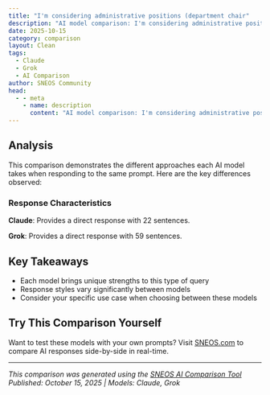 ```yaml
---
title: "I'm considering administrative positions (department chair"
description: "AI model comparison: I'm considering administrative positions (department chair..."
date: 2025-10-15
category: comparison
layout: Clean
tags:
  - Claude
  - Grok
  - AI Comparison
author: SNEOS Community
head:
  - - meta
    - name: description
      content: "AI model comparison: I'm considering administrative positions (department chair..."
---
```


<ChatComparison
  title="I'm considering administrative positions (department chair"
  prompt="I'm considering administrative positions (department chair"
  :responses='{"Claude": "# Considering a Department Chair Position\n\nThis is a significant decision that can reshape your career path. Here are key factors to consider:\n\n## Pros\n\n**Professional Development**\n- Leadership experience and skills\n- Broader institutional perspective\n- Enhanced CV for future administrative roles\n- Expanded professional network\n\n**Influence**\n- Shape department vision and priorities\n- Advocate for faculty and students\n- Control over hiring and resource allocation\n- Implement positive changes\n\n**Practical Benefits**\n- Course release/reduced teaching load\n- Stipend or salary increase\n- Administrative support\n\n## Cons\n\n**Time \u0026 Energy**\n- Significant time commitment (often underestimated)\n- Reduced research/scholarship time\n- Evenings/weekend work for crises\n- Difficulty returning to full research productivity\n\n**Difficult Responsibilities**\n- Managing conflicts between colleagues\n- Delivering bad news (budget cuts, tenure denials)\n- Navigating institutional bureaucracy\n- Being \u0022middle management\u0022 - squeezed from both sides\n\n**Career Impact**\n- May derail research trajectory\n- Some fields view administration negatively\n- Can be hard to \u0022step back down\u0022\n\n## Key Questions to Ask\n\n1. **What\u0027s your motivation?** (Service? Career change? Coercion?)\n2. **What\u0027s your career stage?** (Pre-tenure = usually too early)\n3. **How\u0027s your research going?** (Can you afford the interruption?)\n4. **What\u0027s the department culture?** (Collegial or contentious?)\n5. **What support exists?** (Associate chair? Strong staff?)\n6. **Is it term-limited?** (3 years vs. indefinite)\n\nWhat\u0027s driving your consideration?", "Grok": "It looks like your message got cut off\u2014I\u0027m assuming you\u0027re asking about administrative positions like department chair (common in academia or corporate settings). If that\u0027s not right, feel free to clarify! I\u0027ll break this down with some practical info to help you consider it.\n\n### What Does a Department Chair Typically Involve?\nA department chair is usually a leadership role in a university, college, or sometimes a large organization (e.g., leading a department in a hospital or company). It\u0027s often a rotating or elected position rather than a permanent job. Key responsibilities include:\n- **Oversight and Management**: Budgeting, hiring/firing faculty/staff, scheduling courses or projects, and ensuring departmental goals align with the broader institution.\n- **Leadership and Strategy**: Leading meetings, setting research/teaching priorities, handling faculty evaluations, and representing the department in university-wide decisions.\n- **Administrative Duties**: Dealing with paperwork, compliance (e.g., accreditation), conflict resolution, and fundraising/grant applications.\n- **Mentoring and Support**: Guiding junior staff, fostering a positive culture, and sometimes teaching or researching (though less so in admin-heavy roles).\n\nIt\u0027s a step up from a standard faculty or managerial position but comes with more politics and less autonomy.\n\n### Pros of Pursuing a Department Chair Role\n- **Influence and Impact**: You shape the department\u0027s direction, which can lead to meaningful changes (e.g., improving diversity, funding, or curriculum).\n- **Professional Growth**: Builds skills in leadership, negotiation, and administration\u2014valuable for higher roles like dean or executive director.\n- **Compensation**: Often includes a stipend (e.g., $10K\u2013$30K on top of salary in academia) or salary bump, plus perks like reduced teaching load.\n- **Networking**: Exposure to higher-ups and external partners.\n\n### Cons and Challenges\n- **Time-Intensive**: The role can add 20\u002B hours/week to your workload, leading to burnout. It\u0027s \u0022service\u0022 heavy, which might cut into research or personal time.\n- **Stress and Politics**: Navigating faculty egos, budget cuts, and university bureaucracy is common. Decisions can make you unpopular.\n- **Qualifications Needed**: Typically requires seniority (e.g., 5\u201310 years in the field, tenure in academia), strong interpersonal skills, and often an advanced degree (PhD or equivalent).\n- **Term Limits**: Many are 3\u20135 years, so it\u0027s not always a long-term gig\u2014successors might undo your work.\n\n### Steps to Prepare and Apply\n1. **Build Experience**: Start with smaller roles like committee chair, program director, or mentor. Gain admin training (e.g., via Harvard\u0027s Leadership Institute or your institution\u0027s workshops).\n2. **Assess Fit**: Reflect on your strengths\u2014do you enjoy people management? Tools like StrengthsFinder or a career coach can help.\n3. **Network**: Talk to current chairs for insider advice. Attend conferences or join professional orgs (e.g., American Association of University Professors for academia).\n4. **Apply Strategically**: Positions are often internal; watch for calls for nominations. Tailor your CV to highlight leadership, not just expertise in your field.\n5. **Consider Alternatives**: If full chair feels daunting, look at associate chair, division head, or hybrid roles in industry (e.g., R\u0026D department lead).\n\nSalaries vary widely: In U.S. academia, base pay might be $100K\u2013$200K\u002B with stipends; in corporate settings, $150K\u2013$300K depending on industry/size. Check sites like Glassdoor, Chronicle of Higher Education, or Indeed for specifics.\n\nIf you\u0027re in a particular field (e.g., STEM, humanities, business) or location, or if this is about a different type of admin role, give more details for tailored advice! What\u0027s drawing you to this?"}' published-date="{DateTime.UtcNow:HH:mm}"
/>

## Analysis

This comparison demonstrates the different approaches each AI model takes when responding to the same prompt. Here are the key differences observed:

### Response Characteristics

**Claude**: Provides a direct response with 22 sentences. 

**Grok**: Provides a direct response with 59 sentences. 

## Key Takeaways

- Each model brings unique strengths to this type of query
- Response styles vary significantly between models
- Consider your specific use case when choosing between these models

## Try This Comparison Yourself

Want to test these models with your own prompts? Visit [SNEOS.com](https://sneos.com) to compare AI responses side-by-side in real-time.

---

*This comparison was generated using the [SNEOS AI Comparison Tool](https://sneos.com)*
*Published: October 15, 2025 | Models: Claude, Grok*
